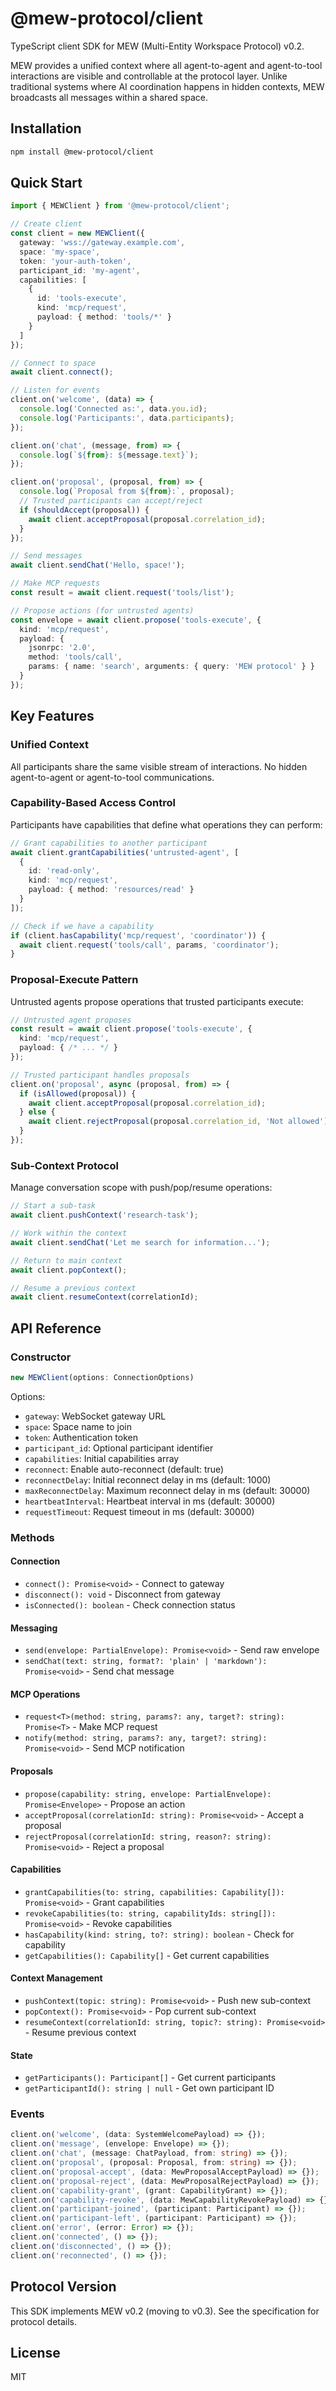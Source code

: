 # @mew-protocol/client

TypeScript client SDK for MEW (Multi-Entity Workspace Protocol) v0.2.

MEW provides a unified context where all agent-to-agent and agent-to-tool interactions are visible and controllable at the protocol layer. Unlike traditional systems where AI coordination happens in hidden contexts, MEW broadcasts all messages within a shared space.

## Installation

```bash
npm install @mew-protocol/client
```

## Quick Start

```typescript
import { MEWClient } from '@mew-protocol/client';

// Create client
const client = new MEWClient({
  gateway: 'wss://gateway.example.com',
  space: 'my-space',
  token: 'your-auth-token',
  participant_id: 'my-agent',
  capabilities: [
    {
      id: 'tools-execute',
      kind: 'mcp/request',
      payload: { method: 'tools/*' }
    }
  ]
});

// Connect to space
await client.connect();

// Listen for events
client.on('welcome', (data) => {
  console.log('Connected as:', data.you.id);
  console.log('Participants:', data.participants);
});

client.on('chat', (message, from) => {
  console.log(`${from}: ${message.text}`);
});

client.on('proposal', (proposal, from) => {
  console.log(`Proposal from ${from}:`, proposal);
  // Trusted participants can accept/reject
  if (shouldAccept(proposal)) {
    await client.acceptProposal(proposal.correlation_id);
  }
});

// Send messages
await client.sendChat('Hello, space!');

// Make MCP requests
const result = await client.request('tools/list');

// Propose actions (for untrusted agents)
const envelope = await client.propose('tools-execute', {
  kind: 'mcp/request',
  payload: {
    jsonrpc: '2.0',
    method: 'tools/call',
    params: { name: 'search', arguments: { query: 'MEW protocol' } }
  }
});
```

## Key Features

### Unified Context
All participants share the same visible stream of interactions. No hidden agent-to-agent or agent-to-tool communications.

### Capability-Based Access Control
Participants have capabilities that define what operations they can perform:

```typescript
// Grant capabilities to another participant
await client.grantCapabilities('untrusted-agent', [
  {
    id: 'read-only',
    kind: 'mcp/request',
    payload: { method: 'resources/read' }
  }
]);

// Check if we have a capability
if (client.hasCapability('mcp/request', 'coordinator')) {
  await client.request('tools/call', params, 'coordinator');
}
```

### Proposal-Execute Pattern
Untrusted agents propose operations that trusted participants execute:

```typescript
// Untrusted agent proposes
const result = await client.propose('tools-execute', {
  kind: 'mcp/request',
  payload: { /* ... */ }
});

// Trusted participant handles proposals
client.on('proposal', async (proposal, from) => {
  if (isAllowed(proposal)) {
    await client.acceptProposal(proposal.correlation_id);
  } else {
    await client.rejectProposal(proposal.correlation_id, 'Not allowed');
  }
});
```

### Sub-Context Protocol
Manage conversation scope with push/pop/resume operations:

```typescript
// Start a sub-task
await client.pushContext('research-task');

// Work within the context
await client.sendChat('Let me search for information...');

// Return to main context
await client.popContext();

// Resume a previous context
await client.resumeContext(correlationId);
```

## API Reference

### Constructor

```typescript
new MEWClient(options: ConnectionOptions)
```

Options:
- `gateway`: WebSocket gateway URL
- `space`: Space name to join
- `token`: Authentication token
- `participant_id`: Optional participant identifier
- `capabilities`: Initial capabilities array
- `reconnect`: Enable auto-reconnect (default: true)
- `reconnectDelay`: Initial reconnect delay in ms (default: 1000)
- `maxReconnectDelay`: Maximum reconnect delay in ms (default: 30000)
- `heartbeatInterval`: Heartbeat interval in ms (default: 30000)
- `requestTimeout`: Request timeout in ms (default: 30000)

### Methods

#### Connection
- `connect(): Promise<void>` - Connect to gateway
- `disconnect(): void` - Disconnect from gateway
- `isConnected(): boolean` - Check connection status

#### Messaging
- `send(envelope: PartialEnvelope): Promise<void>` - Send raw envelope
- `sendChat(text: string, format?: 'plain' | 'markdown'): Promise<void>` - Send chat message

#### MCP Operations
- `request<T>(method: string, params?: any, target?: string): Promise<T>` - Make MCP request
- `notify(method: string, params?: any, target?: string): Promise<void>` - Send MCP notification

#### Proposals
- `propose(capability: string, envelope: PartialEnvelope): Promise<Envelope>` - Propose an action
- `acceptProposal(correlationId: string): Promise<void>` - Accept a proposal
- `rejectProposal(correlationId: string, reason?: string): Promise<void>` - Reject a proposal

#### Capabilities
- `grantCapabilities(to: string, capabilities: Capability[]): Promise<void>` - Grant capabilities
- `revokeCapabilities(to: string, capabilityIds: string[]): Promise<void>` - Revoke capabilities
- `hasCapability(kind: string, to?: string): boolean` - Check for capability
- `getCapabilities(): Capability[]` - Get current capabilities

#### Context Management
- `pushContext(topic: string): Promise<void>` - Push new sub-context
- `popContext(): Promise<void>` - Pop current sub-context
- `resumeContext(correlationId: string, topic?: string): Promise<void>` - Resume previous context

#### State
- `getParticipants(): Participant[]` - Get current participants
- `getParticipantId(): string | null` - Get own participant ID

### Events

```typescript
client.on('welcome', (data: SystemWelcomePayload) => {});
client.on('message', (envelope: Envelope) => {});
client.on('chat', (message: ChatPayload, from: string) => {});
client.on('proposal', (proposal: Proposal, from: string) => {});
client.on('proposal-accept', (data: MewProposalAcceptPayload) => {});
client.on('proposal-reject', (data: MewProposalRejectPayload) => {});
client.on('capability-grant', (grant: CapabilityGrant) => {});
client.on('capability-revoke', (data: MewCapabilityRevokePayload) => {});
client.on('participant-joined', (participant: Participant) => {});
client.on('participant-left', (participant: Participant) => {});
client.on('error', (error: Error) => {});
client.on('connected', () => {});
client.on('disconnected', () => {});
client.on('reconnected', () => {});
```

## Protocol Version

This SDK implements MEW v0.2 (moving to v0.3). See the specification for protocol details.

## License

MIT